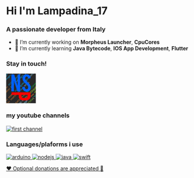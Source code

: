 <h1 align="left">Hi I'm Lampadina_17</h1>
<h3 align="left">A passionate developer from Italy</h3>

- 🔭 I’m currently working on **Morpheus Launcher**, **CpuCores**
- 🌱 I’m currently learning **Java Bytecode**, **IOS App Development**, **Flutter**

<h3 align="left">Stay in touch!</h3>
<p align="left">
<a href="https://discord.gg/discord.gg/aerXnBe" target="blank">
  <img align="center" src="https://raw.githubusercontent.com/Lampadina17/Lampadina17/main/NoSkidPlusIcon.png" alt="discord.gg/aerXnBe" height="80" width="80" />
</a>
</p>

<h3 align="left">my youtube channels</h3>
<a href="https://www.youtube.com/@Lampadina_17" target="blank">
  <img align="center" src="https://yt3.googleusercontent.com/ytc/AL5GRJW4qswxkFxkkBTLH_WGYKidu1SDJMFkghiY_Kf18A=s88-c-k-c0x00ffffff-no-rj" alt="first channel" height="80" width="80" />
</a>
</p>

<h3 align="left">Languages/plaforms i use</h3>
<p align="left"> 
  <a href="https://www.arduino.cc/" target="_blank"> 
    <img src="https://cdn.worldvectorlogo.com/logos/arduino-1.svg" alt="arduino" width="50" height="50"/> 
  </a> 
  <a href="https://nodejs.org/en/" target="_blank"> 
    <img src="https://www.shareicon.net/data/2016/07/10/119473_development_512x512.png" alt="nodejs" width="50" height="50"/> 
  </a>
  <a href="https://www.java.com" target="_blank"> 
    <img src="https://icons-for-free.com/iconfiles/png/512/java+icon-1320167912601224138.png" alt="java" width="50" height="50"/> 
  </a>
  <a href="https://developer.apple.com/swift/" target="_blank"> 
    <img src="https://cdn-icons-png.flaticon.com/512/5968/5968371.png" alt="swift" width="50" height="50"/> 
  </a>
</p>

<a href="https://ko-fi.com/lampadina_17"> ❤️ Optional donations are appreciated 🍕</a>

